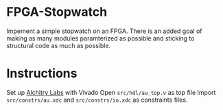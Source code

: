 # FPGA-Stopwatch
Impement a simple stopwatch on an FPGA. There is an added goal of making as many modules paramterized as possible and sticking to structural code as much as possible.

# Instructions
Set up [Alchitry Labs](https://alchitry.com/alchitry-labs) with Vivado 
Open `src/hdl/au_top.v` as top file
Import `src/constrs/au.xdc` and `src/constrs/io.xdc` as constraints files.
